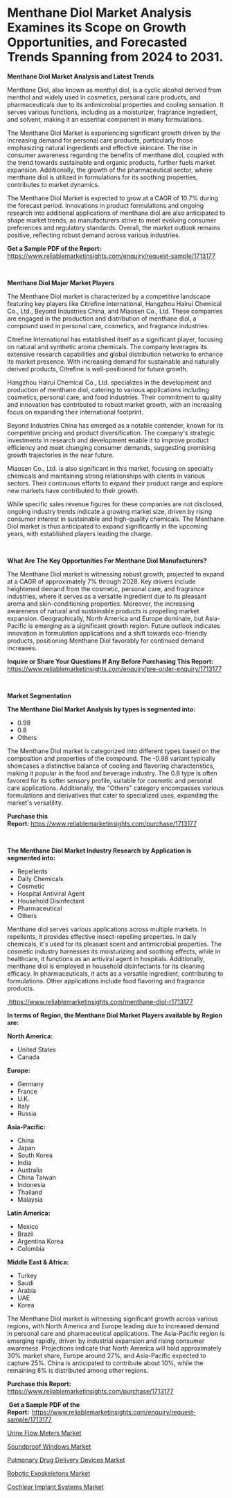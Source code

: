 <p><h1>Menthane Diol Market Analysis Examines its Scope on Growth Opportunities, and Forecasted Trends Spanning from 2024 to 2031.</h1></p><p><strong>Menthane Diol Market Analysis and Latest Trends</strong></p>
<p><p>Menthane Diol, also known as menthyl diol, is a cyclic alcohol derived from menthol and widely used in cosmetics, personal care products, and pharmaceuticals due to its antimicrobial properties and cooling sensation. It serves various functions, including as a moisturizer, fragrance ingredient, and solvent, making it an essential component in many formulations.</p><p>The Menthane Diol Market is experiencing significant growth driven by the increasing demand for personal care products, particularly those emphasizing natural ingredients and effective skincare. The rise in consumer awareness regarding the benefits of menthane diol, coupled with the trend towards sustainable and organic products, further fuels market expansion. Additionally, the growth of the pharmaceutical sector, where menthane diol is utilized in formulations for its soothing properties, contributes to market dynamics.</p><p>The Menthane Diol Market is expected to grow at a CAGR of 10.7% during the forecast period. Innovations in product formulations and ongoing research into additional applications of menthane diol are also anticipated to shape market trends, as manufacturers strive to meet evolving consumer preferences and regulatory standards. Overall, the market outlook remains positive, reflecting robust demand across various industries.</p></p>
<p><strong>Get a Sample PDF of the Report:&nbsp;</strong> <a href="https://www.reliablemarketinsights.com/enquiry/request-sample/1713177?utm_campaign=1622&utm_medium=2&utm_source=Github&utm_content=ia&utm_term=22102024&utm_id=menthane-diol">https://www.reliablemarketinsights.com/enquiry/request-sample/1713177</a></p>
<p>&nbsp;</p>
<p><strong>Menthane Diol Major Market Players</strong></p>
<p><p>The Menthane Diol market is characterized by a competitive landscape featuring key players like Citrefine International, Hangzhou Hairui Chemical Co., Ltd., Beyond Industries China, and Miaosen Co., Ltd. These companies are engaged in the production and distribution of menthane diol, a compound used in personal care, cosmetics, and fragrance industries.</p><p>Citrefine International has established itself as a significant player, focusing on natural and synthetic aroma chemicals. The company leverages its extensive research capabilities and global distribution networks to enhance its market presence. With increasing demand for sustainable and naturally derived products, Citrefine is well-positioned for future growth.</p><p>Hangzhou Hairui Chemical Co., Ltd. specializes in the development and production of menthane diol, catering to various applications including cosmetics, personal care, and food industries. Their commitment to quality and innovation has contributed to robust market growth, with an increasing focus on expanding their international footprint.</p><p>Beyond Industries China has emerged as a notable contender, known for its competitive pricing and product diversification. The company's strategic investments in research and development enable it to improve product efficiency and meet changing consumer demands, suggesting promising growth trajectories in the near future.</p><p>Miaosen Co., Ltd. is also significant in this market, focusing on specialty chemicals and maintaining strong relationships with clients in various sectors. Their continuous efforts to expand their product range and explore new markets have contributed to their growth.</p><p>While specific sales revenue figures for these companies are not disclosed, ongoing industry trends indicate a growing market size, driven by rising consumer interest in sustainable and high-quality chemicals. The Menthane Diol market is thus anticipated to expand significantly in the upcoming years, with established players leading the charge.</p></p>
<p>&nbsp;</p>
<p><strong>What Are The Key Opportunities For Menthane Diol Manufacturers?</strong></p>
<p><p>The Menthane Diol market is witnessing robust growth, projected to expand at a CAGR of approximately 7% through 2028. Key drivers include heightened demand from the cosmetic, personal care, and fragrance industries, where it serves as a versatile ingredient due to its pleasant aroma and skin-conditioning properties. Moreover, the increasing awareness of natural and sustainable products is propelling market expansion. Geographically, North America and Europe dominate, but Asia-Pacific is emerging as a significant growth region. Future outlook indicates innovation in formulation applications and a shift towards eco-friendly products, positioning Menthane Diol favorably for continued demand increases.</p></p>
<p><strong>Inquire or Share Your Questions If Any Before Purchasing This Report:</strong> <a href="https://www.reliablemarketinsights.com/enquiry/pre-order-enquiry/1713177?utm_campaign=1622&utm_medium=2&utm_source=Github&utm_content=ia&utm_term=22102024&utm_id=menthane-diol">https://www.reliablemarketinsights.com/enquiry/pre-order-enquiry/1713177</a></p>
<p>&nbsp;</p>
<p><strong>Market Segmentation</strong></p>
<p><strong>The Menthane Diol Market Analysis by types is segmented into:</strong></p>
<p><ul><li>0.98</li><li>0.8</li><li>Others</li></ul></p>
<p><p>The Menthane Diol market is categorized into different types based on the composition and properties of the compound. The -0.98 variant typically showcases a distinctive balance of cooling and flavoring characteristics, making it popular in the food and beverage industry. The 0.8 type is often favored for its softer sensory profile, suitable for cosmetic and personal care applications. Additionally, the "Others" category encompasses various formulations and derivatives that cater to specialized uses, expanding the market's versatility.</p></p>
<p><strong>Purchase this Report:&nbsp;</strong><a href="https://www.reliablemarketinsights.com/purchase/1713177?utm_campaign=1622&utm_medium=2&utm_source=Github&utm_content=ia&utm_term=22102024&utm_id=menthane-diol">https://www.reliablemarketinsights.com/purchase/1713177</a></p>
<p>&nbsp;</p>
<p><strong>The Menthane Diol Market Industry Research by Application is segmented into:</strong></p>
<p><ul><li>Repellents</li><li>Daily Chemicals</li><li>Cosmetic</li><li>Hospital Antiviral Agent</li><li>Household Disinfectant</li><li>Pharmaceutical</li><li>Others</li></ul></p>
<p><p>Menthane diol serves various applications across multiple markets. In repellents, it provides effective insect-repelling properties. In daily chemicals, it's used for its pleasant scent and antimicrobial properties. The cosmetic industry harnesses its moisturizing and soothing effects, while in healthcare, it functions as an antiviral agent in hospitals. Additionally, menthane diol is employed in household disinfectants for its cleaning efficacy. In pharmaceuticals, it acts as a versatile ingredient, contributing to formulations. Other applications include food flavoring and fragrance products.</p></p>
<p><a href="https://www.reliablemarketinsights.com/menthane-diol-r1713177?utm_campaign=1622&utm_medium=2&utm_source=Github&utm_content=ia&utm_term=22102024&utm_id=menthane-diol">&nbsp;https://www.reliablemarketinsights.com/menthane-diol-r1713177</a></p>
<p><strong>In terms of Region, the Menthane Diol Market Players available by Region are:</strong></p>
<p>
    <p> <strong> North America: </strong>
        <ul>
            <li>United States</li>
            <li>Canada</li>
        </ul>
        </p> 
    <p> <strong> Europe: </strong>
        <ul>
            <li>Germany</li>
            <li>France</li>
            <li>U.K.</li>
            <li>Italy</li>
            <li>Russia</li>
        </ul>
        </p> 
    <p> <strong> Asia-Pacific: </strong>
        <ul>
            <li>China</li>
            <li>Japan</li>
            <li>South Korea</li>
            <li>India</li>
            <li>Australia</li>
            <li>China Taiwan</li>
            <li>Indonesia</li>
            <li>Thailand</li>
            <li>Malaysia</li>
        </ul>
        </p> 
    <p> <strong> Latin America: </strong>
        <ul>
            <li>Mexico</li>
            <li>Brazil</li>
            <li>Argentina Korea</li>
            <li>Colombia</li>
        </ul>
        </p> 
    <p> <strong> Middle East & Africa: </strong>
        <ul>
            <li>Turkey</li>
            <li>Saudi</li>
            <li>Arabia</li>
            <li>UAE</li>
            <li>Korea</li>
        </ul>
    </p>
    </p>
<p><p>The Menthane Diol market is witnessing significant growth across various regions, with North America and Europe leading due to increased demand in personal care and pharmaceutical applications. The Asia-Pacific region is emerging rapidly, driven by industrial expansion and rising consumer awareness. Projections indicate that North America will hold approximately 30% market share, Europe around 27%, and Asia-Pacific expected to capture 25%. China is anticipated to contribute about 10%, while the remaining 8% is distributed among other regions.</p></p>
<p><strong>Purchase this Report: </strong><a href="https://www.reliablemarketinsights.com/purchase/1713177?utm_campaign=1622&utm_medium=2&utm_source=Github&utm_content=ia&utm_term=22102024&utm_id=menthane-diol">https://www.reliablemarketinsights.com/purchase/1713177</a></p>
<p>&nbsp;<strong>Get a Sample PDF of the Report:&nbsp;&nbsp;</strong><a href="https://www.reliablemarketinsights.com/enquiry/request-sample/1713177?utm_campaign=1622&utm_medium=2&utm_source=Github&utm_content=ia&utm_term=22102024&utm_id=menthane-diol">https://www.reliablemarketinsights.com/enquiry/request-sample/1713177</a></p>
<p><strong></strong></p>
<p><p><a href="https://www.linkedin.com/pulse/urine-flow-meters-market-analysis-report-global-insights-region-zm6if?utm_campaign=1622&utm_medium=2&utm_source=Github&utm_content=ia&utm_term=22102024&utm_id=menthane-diol">Urine Flow Meters Market</a></p><p><a href="https://github.com/JosephineMcguire65/Market-Research-Report-List-1/blob/main/soundproof-windows-market.md?utm_campaign=1622&utm_medium=2&utm_source=Github&utm_content=ia&utm_term=22102024&utm_id=menthane-diol">Soundproof Windows Market</a></p><p><a href="https://www.linkedin.com/pulse/pulmonary-drug-delivery-devices-market-global-regional-0dyvf?utm_campaign=1622&utm_medium=2&utm_source=Github&utm_content=ia&utm_term=22102024&utm_id=menthane-diol">Pulmonary Drug Delivery Devices Market</a></p><p><a href="https://www.linkedin.com/pulse/robotic-exoskeletons-ecosystem-mapping-innovation-value-uunaf?utm_campaign=1622&utm_medium=2&utm_source=Github&utm_content=ia&utm_term=22102024&utm_id=menthane-diol">Robotic Exoskeletons Market</a></p><p><a href="https://www.linkedin.com/pulse/cochlear-implant-systems-ecosystem-mapping-innovation-value-chains-nhqcf?utm_campaign=1622&utm_medium=2&utm_source=Github&utm_content=ia&utm_term=22102024&utm_id=menthane-diol">Cochlear Implant Systems Market</a></p></p>
